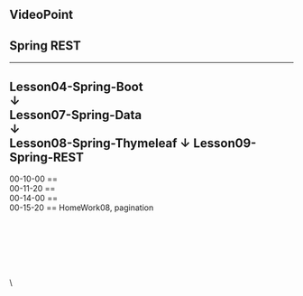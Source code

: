 
VideoPoint
---
Spring REST
---
---
Lesson04-Spring-Boot  
↓  
Lesson07-Spring-Data  
↓  
Lesson08-Spring-Thymeleaf
↓
**Lesson09-Spring-REST**
---  
  
00-10-00 ==   
00-11-20 ==    
00-14-00 ==    
00-15-20 == HomeWork08, pagination   



 











\
\
\
\
\
\
\


